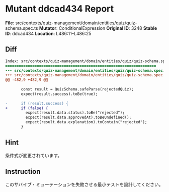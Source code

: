 # Mutant ddcad434 Report

**File**: src/contexts/quiz-management/domain/entities/quiz/quiz-schema.spec.ts
**Mutator**: ConditionalExpression
**Original ID**: 3248
**Stable ID**: ddcad434
**Location**: L486:11–L486:25

## Diff

```diff
Index: src/contexts/quiz-management/domain/entities/quiz/quiz-schema.spec.ts
===================================================================
--- src/contexts/quiz-management/domain/entities/quiz/quiz-schema.spec.ts	original
+++ src/contexts/quiz-management/domain/entities/quiz/quiz-schema.spec.ts	mutated #3248
@@ -482,9 +482,9 @@
 
       const result = QuizSchema.safeParse(rejectedQuiz);
       expect(result.success).toBe(true);
 
-      if (result.success) {
+      if (false) {
         expect(result.data.status).toBe("rejected");
         expect(result.data.approvedAt).toBeUndefined();
         expect(result.data.explanation).toContain("rejected");
       }
```

## Hint

条件式が変更されています。

## Instruction

このサバイブ・ミューテーションを失敗させる最小テストを設計してください。
